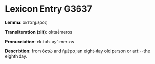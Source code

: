 # Lexicon Entry G3637

**Lemma**: ὀκταήμερος

**Transliteration (xlit)**: oktaḗmeros

**Pronunciation**: ok-tah-ay'-mer-os

**Description**:
from ὀκτώ and ἡμέρα; an eight-day old person or act:--the eighth day.
